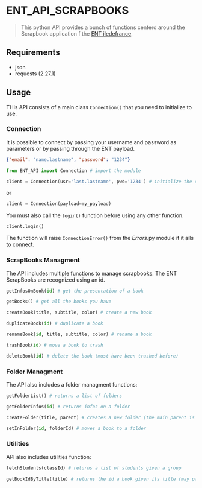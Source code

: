 # ENT_API_SCRAPBOOKS
> This python API provides a bunch of functions centerd around the Scrapbook application f the [ENT iledefrance](https://ent.iledefrance.fr).

## Requirements
- json
- requests (2.27.1)

## Usage
THis API consists of a main class `Connection()` that you need to initialize to use.

### Connection
It is possible to connect by passing your username and password as parameters or by passing through the ENT payload.

```json
{"email": "name.lastname", "password": "1234"}
 ```
 
 ```python
 from ENT_API import Connection # import the module
 
 client = Connection(usr='last.lastname', pwd='1234') # initialize the connection
 ```
 or
 ```python
 client = Connection(payload=my_payload)
 ```
 You must also call the ```login()``` function before using any other function.
 ```python
 client.login()
 ```
The function will raise ```ConnectionError()``` from the *Errors*.py module if it ails to connect.
 ### ScrapBooks Managment
 The API includes multiple functions to manage scrapbooks.
 The ENT ScrapBooks are recognized using an id.
 ```python
 getInfosOnBook(id) # get the presentation of a book

 getBooks() # get all the books you have

 createBook(title, subtitle, color) # create a new book

 duplicateBook(id) # duplicate a book

 renameBook(id, title, subtitle, color) # rename a book

 trashBook(id) # move a book to trash

 deleteBook(id) # delete the book (must have been trashed before)
 ```
 ### Folder Managment
 The API also includes a folder managment functions:
 ```python
 getFolderList() # returns a list of folders

 getFolderInfos(id) # returns infos on a folder
 
 createFolder(title, parent) # creates a new folder (the main parent is 'root')

 setInFolder(id, folderId) # moves a book to a folder
 ```
 ### Utilities
 API also includes utilities function:
```python
fetchStudents(classId) # returns a list of students given a group

getBookIdByTitle(title) # returns the id a book given its title (may panic if there are multiple books with the same title)
 ```